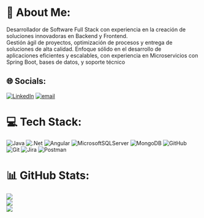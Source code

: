 # 💫 About Me:
Desarrollador de Software Full Stack con experiencia en la creación de soluciones innovadoras en Backend y Frontend. <br>Gestión ágil de proyectos, optimización de procesos y entrega de soluciones de alta calidad. Enfoque sólido en el desarrollo de <br>aplicaciones eficientes y escalables, con experiencia en Microservicios con Spring Boot, bases de datos, y soporte técnico


## 🌐 Socials:
[![LinkedIn](https://img.shields.io/badge/LinkedIn-%230077B5.svg?logo=linkedin&logoColor=white)](joel-bastidas-28766929b) [![email](https://img.shields.io/badge/Email-D14836?logo=gmail&logoColor=white)](mailto:ale_bas98@hotmail.com) 

# 💻 Tech Stack:
![Java](https://img.shields.io/badge/java-%23ED8B00.svg?style=flat-square&logo=openjdk&logoColor=white) ![.Net](https://img.shields.io/badge/.NET-5C2D91?style=flat-square&logo=.net&logoColor=white) ![Angular](https://img.shields.io/badge/angular-%23DD0031.svg?style=flat-square&logo=angular&logoColor=white) ![MicrosoftSQLServer](https://img.shields.io/badge/Microsoft%20SQL%20Server-CC2927?style=flat-square&logo=microsoft%20sql%20server&logoColor=white) ![MongoDB](https://img.shields.io/badge/MongoDB-%234ea94b.svg?style=flat-square&logo=mongodb&logoColor=white) ![GitHub](https://img.shields.io/badge/github-%23121011.svg?style=flat-square&logo=github&logoColor=white) ![Git](https://img.shields.io/badge/git-%23F05033.svg?style=flat-square&logo=git&logoColor=white) ![Jira](https://img.shields.io/badge/jira-%230A0FFF.svg?style=flat-square&logo=jira&logoColor=white) ![Postman](https://img.shields.io/badge/Postman-FF6C37?style=flat-square&logo=postman&logoColor=white)
# 📊 GitHub Stats:
![](https://github-readme-stats.vercel.app/api?username=jbastidas2298&theme=discord_old_blurple&hide_border=false&include_all_commits=false&count_private=false)<br/>
![](https://github-readme-streak-stats.herokuapp.com/?user=jbastidas2298&theme=discord_old_blurple&hide_border=false)<br/>
![](https://github-readme-stats.vercel.app/api/top-langs/?username=jbastidas2298&theme=discord_old_blurple&hide_border=false&include_all_commits=false&count_private=false&layout=compact)

<!-- Proudly created with GPRM ( https://gprm.itsvg.in ) -->
